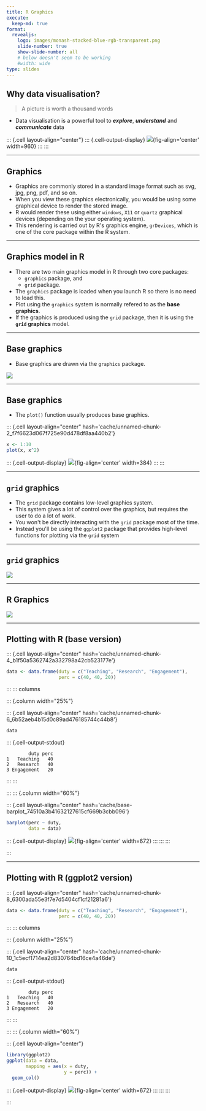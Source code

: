 ```yaml
---
title: R Graphics
execute:
  keep-md: true
format: 
  revealjs:
    logo: images/monash-stacked-blue-rgb-transparent.png
    slide-number: true
    show-slide-number: all
    # below doesn't seem to be working
    #width: wide
type: slides
---
```





## Why data visualisation?

<blockquote>
A picture is worth a thousand words
</blockquote>

* Data visualisation is a powerful tool to **_explore_**, **_understand_** and **_communicate_** data

::: {.cell layout-align="center"}
::: {.cell-output-display}
![](images/chapter7-01/covid-plot-1.png){fig-align='center' width=960}
:::
:::


---

## Graphics

* Graphics are commonly stored in a standard image format such as svg, jpg, png, pdf, and so on. 
* When you view these graphics electronically, you would be using some graphical device to render the stored image. 
* R would render these using either `windows`, `X11` or `quartz` graphical devices (depending on the your operating system).
* This rendering is carried out by R's graphics engine, `grDevices`, which is one of the core package within the R system.



---

## Graphics model in R 

* There are two main graphics model in R through two core packages: 
    * `graphics` package, and
    * `grid` package.
* The `graphics` package is loaded when you launch R so there is no need to load this.
* Plot using the `graphics` system is normally refered to as the **base graphics**.
* If the graphics is produced using the `grid` package, then it is using the **`grid` graphics** model.

---

## Base graphics

* Base graphics are drawn via the `graphics` package.

![](images/base-graphics.png)

---

## Base graphics

* The `plot()` function usually produces base graphics.

::: {.cell layout-align="center" hash='cache/unnamed-chunk-2_f7f6623d067f725e90d478df8aa440b2'}

```{.r .cell-code}
x <- 1:10
plot(x, x^2)
```

::: {.cell-output-display}
![](images/chapter7-01/unnamed-chunk-2-1.png){fig-align='center' width=384}
:::
:::

---

## `grid` graphics

* The `grid` package contains low-level graphics system.
* This system gives a lot of control over the graphics, but requires the user to do a lot of work.
* You won't be directly interacting with the `grid` package most of the time.
* Instead you'll be using the `ggplot2` package that provides high-level functions for plotting via the `grid` system

---

## `grid` graphics


![](images/ggplot-graphics.png)


---

## R Graphics

![](images/r-graphics-system.png)

---

## Plotting with R (base version)
::: {.cell layout-align="center" hash='cache/unnamed-chunk-4_b1f50a5362742a332798a42cb523177e'}

```{.r .cell-code}
data <- data.frame(duty = c("Teaching", "Research", "Engagement"),
                   perc = c(40, 40, 20))
```
:::
::: columns

::: {.column width="25%"}

::: {.cell layout-align="center" hash='cache/unnamed-chunk-6_6b52aeb4b15d0c89ad476185744c44b8'}

```{.r .cell-code}
data
```

::: {.cell-output-stdout}
```
        duty perc
1   Teaching   40
2   Research   40
3 Engagement   20
```
:::
:::


:::
::: {.column width="60%"}

::: {.cell layout-align="center" hash='cache/base-barplot_74510a3b41632127615cf669b3cbb096'}

```{.r .cell-code}
barplot(perc ~ duty,
        data = data)
```

::: {.cell-output-display}
![](images/chapter7-01/base-barplot-1.png){fig-align='center' width=672}
:::
:::
:::

:::

---

## Plotting with R (ggplot2 version)
::: {.cell layout-align="center" hash='cache/unnamed-chunk-8_6300ada55e3f7e7d5404cf1cf21281a6'}

```{.r .cell-code}
data <- data.frame(duty = c("Teaching", "Research", "Engagement"),
                   perc = c(40, 40, 20))
```
:::
::: columns

::: {.column width="25%"}

::: {.cell layout-align="center" hash='cache/unnamed-chunk-10_1c5ecf1714ea2d830764bd16ce4a46de'}

```{.r .cell-code}
data
```

::: {.cell-output-stdout}
```
        duty perc
1   Teaching   40
2   Research   40
3 Engagement   20
```
:::
:::


:::
::: {.column width="60%"}

::: {.cell layout-align="center"}

```{.r .cell-code}
library(ggplot2)
ggplot(data = data, 
       mapping = aes(x = duty, 
                     y = perc)) +
  geom_col()
```

::: {.cell-output-display}
![](images/chapter7-01/ggplot-barplot-1.png){fig-align='center' width=672}
:::
:::
:::

:::